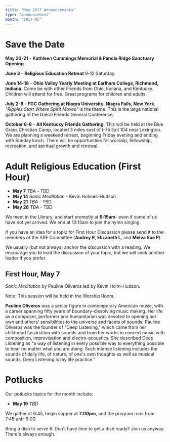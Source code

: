 ```yaml
---
title: "May 2017 Announcements"
type: "announcement"
month: "2017-05"
---
```


# Save the Date

**May 20-21** - **Kathleen Cummings Memorial & Panola Ridge Sanctuary Opening**.  

**June 3** - **Religious Education Retreat** 9-12 Saturday.

**June 14-18** - **Ohio Valley Yearly Meeting at Earlham College, Richmond,
Indiana**.  Come be with other Friends from Ohio, Indiana, and Kentucky.
Children will attend for free.  Great programs for children and adults.

**July 2-8** - **FGC Gathering at Niagra University, Niagra Falls, New York**.
*"Ripples Start Where Spirit Moves"* is the theme.  This is the large national
gathering of the liberal Friends General Conference.

**October 6-8** - **All Kentucky Friends Gathering**. This will be held at the
Blue Grass Christian Camp, located 3 miles east of I-75 Exit 104 near
Lexington. We are planning a weekend retreat, beginning Friday evening and
ending with Sunday lunch. There will be opportunities for worship,
fellowship, recreation, and spiritual growth and renewal.

# Adult Religious Education (First Hour)

* **May 7** *TBA* - TBD
* **May 14** *Sonic Meditation* - Kevin Holmes-Hudson
* **May 21** *TBA* - TBD
* **May 28** *TBA* - TBD

We meet in the Library, and start promptly at **9:15am**- even if some of us have
not yet arrived.  We end at 10:15am to join the hymn singing.

If you have an idea for a topic for First Hour Discussion please send it to the
members of the ARE Committee (**Audrey R**, **Elizabeth L**, and **Melva Sue P**).

We usually (but not always) anchor the discussion with a reading.  We encourage
you to lead the discussion of your topic, but we will seek another leader if
you prefer.

## First Hour, May 7

*Sonic Meditation* by Pauline Oliveros led by Kevin Holm-Hudson.

Note:  This session will be held in the Worship Room.

**Pauline Oliveros** was a senior figure in contemporary American music, with a
career spanning fifty years of boundary-dissolving music making. Her life as a
composer, performer and humanitarian was devoted to opening her own and others'
sensibilities to the universe and facets of sounds.  Pauline Oliveros was the
founder of "Deep Listening," which came from her childhood fascination with
sounds and from her works in concert music with composition, improvisation and
electro-acoustics.  She described Deep Listening as "a way of listening in
every possible way to everything possible to hear no matter what you are doing.
Such intense listening includes the sounds of daily life, of nature, of one's
own thoughts as well as musical sounds. Deep Listening is my life practice."

# Potlucks

Our potlucks topics for the month include:

* **May 19** *TBD*

We gather at 6:45, begin supper at **7:00pm**, and the program runs from 7:45
until 9:00.

Bring a dish to serve 6. Don't have time to get a dish ready?  Join us anyway.
There's always enough.  
